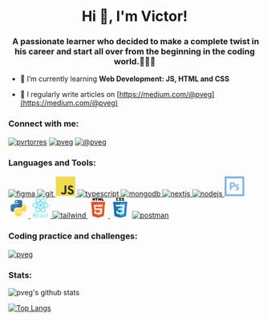 <h1 align="center">Hi 👋, I'm Victor!</h1>
<h3 align="center"> A passionate learner who decided to make a complete twist in his career and start all over from the beginning in the coding world.🧑🏻‍💻</h3>

- 🌱 I’m currently learning **Web Development: JS, HTML and CSS**

- 📝 I regularly write articles on [https://medium.com/@pveg](https://medium.com/@pveg)


<h3 align="left">Connect with me:</h3>
<p align="left">
<a href="https://twitter.com/pvrtorres" target="blank"><img align="center" src="https://raw.githubusercontent.com/rahuldkjain/github-profile-readme-generator/master/src/images/icons/Social/twitter.svg" alt="pvrtorres" height="30" width="40" /></a>
<a href="https://linkedin.com/in/pveg" target="blank"><img align="center" src="https://raw.githubusercontent.com/rahuldkjain/github-profile-readme-generator/master/src/images/icons/Social/linked-in-alt.svg" alt="pveg" height="30" width="40" /></a>
<a href="https://medium.com/@pveg" target="blank"><img align="center" src="https://raw.githubusercontent.com/rahuldkjain/github-profile-readme-generator/master/src/images/icons/Social/medium.svg" alt="@pveg" height="30" width="40" /></a>
</p>

<h3 align="left">Languages and Tools:</h3>
<p align="left"> <a href="https://www.figma.com/" target="_blank" rel="noreferrer"> <img src="https://www.vectorlogo.zone/logos/figma/figma-icon.svg" alt="figma" width="40" height="40"/> </a> <a href="https://git-scm.com/" target="_blank" rel="noreferrer"> <img src="https://www.vectorlogo.zone/logos/git-scm/git-scm-icon.svg" alt="git" width="40" height="40"/> </a> <a href="https://developer.mozilla.org/en-US/docs/Web/JavaScript" target="_blank" rel="noreferrer"> <img src="https://raw.githubusercontent.com/devicons/devicon/master/icons/javascript/javascript-original.svg" alt="javascript" width="40" height="40"/> </a>
<a href="https://www.typescriptlang.org" target="_blank" rel="noreferrer"> <img src="https://iconape.com/wp-content/png_logo_vector/typescript.png" alt="typescript" width="40" height="40"/> </a>
<a href="https://www.mongodb.com/" target="_blank" rel="noreferrer"> <img src="https://www.svgrepo.com/show/331488/mongodb.svg" alt="mongodb" width="40" height="40"/> </a> <a href="https://nextjs.org/" target="_blank" rel="noreferrer"> <img src="https://www.rlogical.com/wp-content/uploads/2021/08/Rlogical-Blog-Images-thumbnail.png" alt="nextjs" width="40" height="40"/> </a> <a href="https://nodejs.org" target="_blank" rel="noreferrer"> <img src="https://www.clipartmax.com/png/full/89-894960_js-discord-bot-logo-node-js-and-react-js.png" alt="nodejs" width="40" height="40"/> </a> <a href="https://www.photoshop.com/en" target="_blank" rel="noreferrer"> <img src="https://raw.githubusercontent.com/devicons/devicon/master/icons/photoshop/photoshop-line.svg" alt="photoshop" width="40" height="40"/> </a> <a href="https://www.python.org" target="_blank" rel="noreferrer"> <img src="https://raw.githubusercontent.com/devicons/devicon/master/icons/python/python-original.svg" alt="python" width="40" height="40"/> </a> <a href="https://reactjs.org/" target="_blank" rel="noreferrer"> <img src="https://raw.githubusercontent.com/devicons/devicon/master/icons/react/react-original-wordmark.svg" alt="react" width="40" height="40"/> </a> 
<a href="https://tailwindcss.com" target="_blank" rel="noreferrer"> <img src="https://upload.wikimedia.org/wikipedia/commons/thumb/d/d5/Tailwind_CSS_Logo.svg/2048px-Tailwind_CSS_Logo.svg.png" alt="tailwind" width="40" height="40"/> </a> 
<a href="https://www.w3.org/html/" target="_blank" rel="noreferrer"> <img src="https://raw.githubusercontent.com/devicons/devicon/master/icons/html5/html5-original-wordmark.svg" alt="html5" width="40" height="40"/> </a> <img src="https://raw.githubusercontent.com/devicons/devicon/master/icons/css3/css3-original-wordmark.svg" alt="css3" width="40" height="40"/> </a> <a href="https://postman.com" target="_blank" rel="noreferrer"> <img src="https://www.vectorlogo.zone/logos/getpostman/getpostman-icon.svg" alt="postman" width="40" height="40"/> </a>

<h3 align="left">Coding practice and challenges:</h3>
<a href="https://www.codewars.com/users/pveg" target="blank"><img align="center" src="https://www.codewars.com/users/pveg/badges/large" alt="pveg" height="40" width="400" /></a>

<h3 align="left">Stats:</h3>

![pveg's github stats](https://github-readme-stats.vercel.app/api?username=pveg&show_icons=true&theme=nightowl) 

[![Top Langs](https://github-readme-stats.vercel.app/api/top-langs/?username=pveg&langs_count=9&layout=compact)](https://github.com/anuraghazra/github-readme-stats)


